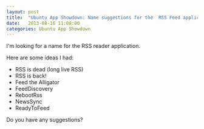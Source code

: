 ```yaml
---
layout: post
title:  "Ubuntu App Showdown: Name suggestions for the  RSS Feed application"
date:   2013-08-16 11:08:00
categories: Ubuntu App Showdown
---
```


I'm looking for a name for the RSS reader application.

Here are some ideas I had:
<ul>
	<li>RSS is dead (long live RSS)</li>
	<li>RSS is back!</li>
	<li>Feed the Alligator</li>
	<li>FeedDiscovery</li>
	<li>RebootRss</li>
	<li>NewsSync</li>
	<li>ReadyToFeed</li>
</ul>
Do you have any suggestions?